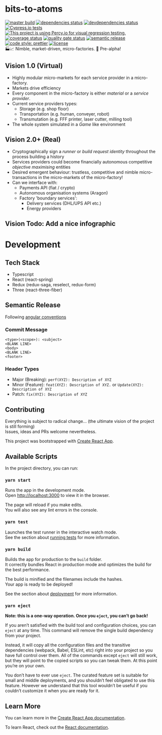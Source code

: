 # bits-to-atoms
[![master build](https://github.com/thomas-gale/bits-to-atoms/workflows/build/badge.svg?branch=master "master build")](https://github.com/thomas-gale/bits-to-atoms/actions?query=workflow%3Abuild) [![dependencies status](https://david-dm.org/thomas-gale/bits-to-atoms/status.svg)](https://david-dm.org/thomas-gale/bits-to-atoms) [![devdependencies status](https://david-dm.org/thomas-gale/bits-to-atoms/dev-status.svg)](https://david-dm.org/thomas-gale/bits-to-atoms?type=dev) [![Cypress.io tests](https://img.shields.io/badge/cypress.io-tests-green.svg)](https://dashboard.cypress.io/projects/ceb4ty) [![This project is using Percy.io for visual regression testing.](https://percy.io/static/images/percy-badge.svg)](https://percy.io/thomas-gale/bits-to-atoms) [![coverage status](https://coveralls.io/repos/github/thomas-gale/bits-to-atoms/badge.svg?branch=master "coverage status")](https://coveralls.io/github/thomas-gale/bits-to-atoms?branch=master) [![quality gate status](https://sonarcloud.io/api/project_badges/measure?project=ThomasGale_bits-to-atoms&metric=alert_status "quality status")](https://sonarcloud.io/dashboard?id=ThomasGale_bits-to-atoms) [![semantic release](https://img.shields.io/badge/%20%20%F0%9F%93%A6%F0%9F%9A%80-semantic--release-e10079.svg)](https://github.com/semantic-release/semantic-release) [![code style: prettier](https://img.shields.io/badge/code_style-prettier-ff69b4.svg)](https://github.com/prettier/prettier) [![license](https://img.shields.io/github/license/thomas-gale/bits-to-atoms "license")](https://github.com/thomas-gale/bits-to-atoms/blob/master/LICENSE)  
🏭📈 Nimble, market-driven, micro-factories. 🚧 Pre-alpha!

## Vision 1.0 (Virtual)
- Highly modular micro-markets for each service provider in a micro-factory.
- Markets drive efficiency
- Every component in the micro-factory is either *material* or a *service provider*. 
- Current service providers types:
    - Storage (e.g. shop floor)
    - Transportation (e.g. human, conveyer, robot)
    - Transmutation (e.g. FFF printer, laser cutter, milling tool)
- The whole system simulated in a *Game* like environment

## Vision 2.0+ (Real)
- Cryptographically sign a *runner* or *build request identity* throughout the process building a history
- Services providers could become financially autonomous competitive *objective maximising* entities
- Desired emergent behaviour: trustless, competitive and nimble micro-transactions in the micro-markets of the micro-factory!
- Can we interface with:
	- Payments API (fiat / crypto)
	- Autonomous organisation systems (Aragon)
	- Factory 'boundary services':
		- Delivery services (DHL/UPS API etc.)
		- Energy providers

## Vision Todo: Add a nice infographic

# Development

## Tech Stack
- Typescript
- React (react-spring)
- Redux (redux-saga, reselect, redux-form)
- Three (react-three-fiber)

## Semantic Release
Following [angular conventions](https://github.com/conventional-changelog/conventional-changelog/tree/master/packages/conventional-changelog-angular)  

### Commit Message
```
<type>(<scope>): <subject>
<BLANK LINE>
<body>
<BLANK LINE>
<footer>
```

### Header Types
- Major (Breaking): `perf(XYZ): Description of XYZ`  
- Minor (Feature): `feat(XYZ): Description of XYZ.` or `Update(XYZ): Description of XYZ`  
- Patch: `fix(XYZ): Description of XYZ`  

## Contributing
Everything is subject to radical change... (the ultimate vision of the project is still forming)  
Issues, ideas and PRs welcome nevertheless.

This project was bootstrapped with [Create React App](https://github.com/facebook/create-react-app).
## Available Scripts

In the project directory, you can run:

### `yarn start`

Runs the app in the development mode.<br />
Open [http://localhost:3000](http://localhost:3000) to view it in the browser.

The page will reload if you make edits.<br />
You will also see any lint errors in the console.

### `yarn test`

Launches the test runner in the interactive watch mode.<br />
See the section about [running tests](https://facebook.github.io/create-react-app/docs/running-tests) for more information.

### `yarn build`

Builds the app for production to the `build` folder.<br />
It correctly bundles React in production mode and optimizes the build for the best performance.

The build is minified and the filenames include the hashes.<br />
Your app is ready to be deployed!

See the section about [deployment](https://facebook.github.io/create-react-app/docs/deployment) for more information.

### `yarn eject`

**Note: this is a one-way operation. Once you `eject`, you can’t go back!**

If you aren’t satisfied with the build tool and configuration choices, you can `eject` at any time. This command will remove the single build dependency from your project.

Instead, it will copy all the configuration files and the transitive dependencies (webpack, Babel, ESLint, etc) right into your project so you have full control over them. All of the commands except `eject` will still work, but they will point to the copied scripts so you can tweak them. At this point you’re on your own.

You don’t have to ever use `eject`. The curated feature set is suitable for small and middle deployments, and you shouldn’t feel obligated to use this feature. However we understand that this tool wouldn’t be useful if you couldn’t customize it when you are ready for it.

## Learn More

You can learn more in the [Create React App documentation](https://facebook.github.io/create-react-app/docs/getting-started).

To learn React, check out the [React documentation](https://reactjs.org/).
